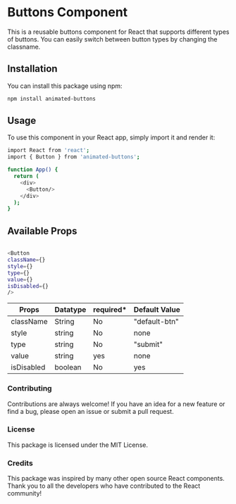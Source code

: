 # Buttons Component
This is a reusable buttons component for React that supports different types of buttons. You can easily switch between button types by changing the classname.

## Installation

You can install this package using npm:

```bash
npm install animated-buttons
```

## Usage
To use this component in your React app, simply import it and render it:
```bash
import React from 'react';
import { Button } from 'animated-buttons';

function App() {
  return (
    <div>
      <Button/>
    </div>
  );
}
```

## Available Props
```bash

<Button
className={}
style={}
type={}
value={}
isDisabled={}
/>
```

Props | Datatype | required*| Default Value|
---|---|---|---|
className | String | No | "default-btn" |
style | string  | No | none |
type | string | No | "submit" |
value | string | yes | none |
isDisabled | boolean | No | yes


### Contributing
Contributions are always welcome! If you have an idea for a new feature or find a bug, please open an issue or submit a pull request.

### License
This package is licensed under the MIT License.

### Credits
This package was inspired by many other open source React components. Thank you to all the developers who have contributed to the React community!
